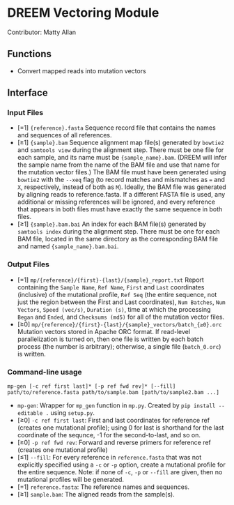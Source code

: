 # DREEM Vectoring Module
Contributor: Matty Allan

## Functions
- Convert mapped reads into mutation vectors


## Interface

### Input Files
- [=1] ```{reference}.fasta``` Sequence record file that contains the names and sequences of all references.
- [≥1] ```{sample}.bam``` Sequence alignment map file(s) generated by ```bowtie2``` and ```samtools view``` during the alignment step. There must be one file for each sample, and its name must be ```{sample_name}.bam```. (DREEM will infer the sample name from the name of the BAM file and use that name for the mutation vector files.) The BAM file must have been generated using ```bowtie2``` with the ```--xeq``` flag (to record matches and mismatches as ```=``` and ```X```, respectively, instead of both as ```M```). Ideally, the BAM file was generated by aligning reads to reference.fasta. If a different FASTA file is used, any additional or missing references will be ignored, and every reference that appears in both files must have exactly the same sequence in both files.
- [≥1] ```{sample}.bam.bai``` An index for each BAM file(s) generated by ```samtools index``` during the alignment step. There must be one for each BAM file, located in the same directory as the corresponding BAM file and named ```{sample_name}.bam.bai```.

### Output Files
- [=1] ```mp/{reference}/{first}-{last}/{sample}_report.txt``` Report containing the ```Sample Name```, ```Ref Name```, ```First``` and ```Last``` coordinates (inclusive) of the mutational profile, ```Ref Seq``` (the entire sequence, not just the region between the First and Last coordinates), ```Num Batches```, ```Num Vectors```, ```Speed (vec/s)```, ```Duration (s)```, time at which the processing ```Began``` and ```Ended```, and ```Checksums (md5)``` for all of the mutation vector files.
- [≥0] ```mp/{reference}/{first}-{last}/{sample}_vectors/batch_{≥0}.orc``` Mutation vectors stored in Apache ORC format. If read-level parallelization is turned on, then one file is written by each batch process (the number is arbitrary); otherwise, a single file (```batch_0.orc```) is written.

### Command-line usage
```mp-gen [-c ref first last]* [-p ref fwd rev]* [--fill] path/to/reference.fasta path/to/sample.bam [path/to/sample2.bam ...]```
- ```mp-gen```: Wrapper for ```mp_gen``` function in ```mp.py```. Created by ```pip install --editable .``` using ```setup.py```.
- [≥0] ```-c ref first last```: First and last coordinates for reference ref (creates one mutational profile); using 0 for last is shorthand for the last coordinate of the sequnce, -1 for the second-to-last, and so on.
- [≥0] ```-p ref fwd rev```: Forward and reverse primers for reference ref (creates one mutational profile)
- [≤1] ```--fill```: For every reference in ```reference.fasta``` that was not explicitly specified using a ```-c``` or ```-p``` option, create a mutational profile for the entire sequence. Note: if none of ```-c```, ```-p``` or ```--fill``` are given, then no mutational profiles will be generated.
- [=1] ```reference.fasta```: The reference names and sequences.
- [≥1] ```sample.bam```: The aligned reads from the sample(s).
